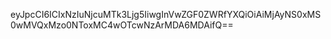 eyJpcCI6ICIxNzIuNjcuMTk3Ljg5IiwgInVwZGF0ZWRfYXQiOiAiMjAyNS0xMS0wMVQxMzo0NToxMC4wOTcwNzArMDA6MDAifQ==